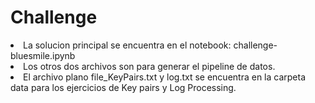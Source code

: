 # Challenge

<li>La solucion principal se encuentra en el notebook: challenge-bluesmile.ipynb
<li>Los otros dos archivos son para generar el pipeline de datos.
<li>El archivo plano file_KeyPairs.txt y log.txt se encuentra en la carpeta data para los ejercicios de Key pairs y Log Processing.

